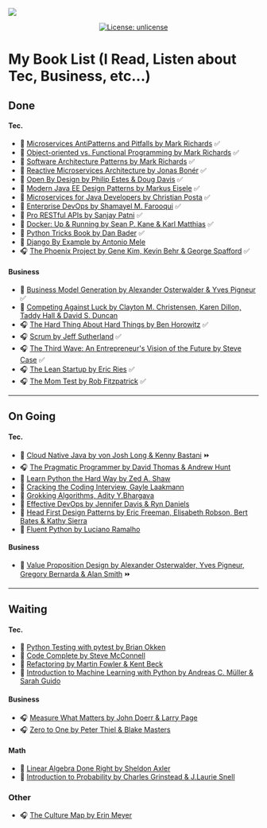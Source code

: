 <a><img class="center" src="https://i.imgur.com/6uX2fbr.jpg"></a>

<p align="center">
<a href="https://github.com/ahmedelfateh/book-list/blob/master/LICENSE">
<img alt="License: unlicense" src="https://img.shields.io/badge/License-Unlicense-brightgreen">
</a>
</p>

# My Book List (I Read, Listen about Tec, Business, etc...) 

## Done

#### Tec.

- 📖 [Microservices AntiPatterns and Pitfalls by Mark Richards](https://drive.google.com/open?id=1D6-Mmhr1thAyFAUcqwT_lJNIXdnalatV) ✅
- 📖 [Object-oriented vs. Functional Programming by Mark Richards](https://drive.google.com/open?id=1csWljUW0Nf06hd9KLZ_iO-qdiQl2bcqt) ✅
- 📖 [Software Architecture Patterns by Mark Richards](https://drive.google.com/open?id=1SzJqpTO8UJsadrQJC05kW4nkwlg5NxB0) ✅
- 📖 [Reactive Microservices Architecture by Jonas Bonér](https://drive.google.com/open?id=1vF6sAD4p3DjHBcLfrxeUPT64OsCj5I2-) ✅
- 📖 [Open By Design by Philip Estes & Doug Davis](https://drive.google.com/open?id=1yr-APKD3K3Z-610OTmxX_L-rJvzURhYm) ✅
- 📖 [Modern Java EE Design Patterns by Markus Eisele](https://drive.google.com/open?id=1-B2CagORCcm-5tuJgUSCx6EtiWYbf928) ✅
- 📖 [Microservices for Java Developers by Christian Posta](https://drive.google.com/open?id=1e8OkvyCV75js2PdpTYqK4tc2TTffV_Nh) ✅
- 📖 [Enterprise DevOps by Shamayel M. Farooqui](https://www.amazon.com/Enterprise-DevOps-Framework-Transforming-Operations/dp/1484236114) ✅
- 📖 [Pro RESTful APIs by  Sanjay Patni](amazon.com/Pro-RESTful-APIs-Design-Integrate-ebook-dp-B06XSB7MJ8/dp/B06XSB7MJ8) ✅
- 📖 [Docker: Up & Running by Sean P. Kane  & Karl Matthias](amazon.com/Docker-Shipping-Reliable-Containers-Production-ebook/dp/B07H5VMXDC) ✅
- 📖 [Python Tricks Book by Dan Bader](https://www.amazon.com/Python-Tricks-Buffet-Awesome-Features-ebook/dp/B0785Q7GSY) ✅
- 📖 [Django By Example by Antonio Mele](https://www.amazon.com/Django-Example-Antonio-Mele-ebook/dp/B00YSIL51S)
- 🎧 [The Phoenix Project by Gene Kim, Kevin Behr & George Spafford](https://www.audible.com/pd/The-Phoenix-Project-Audiobook/B00VAZZY32) ✅


#### Business

- 📖 [Business Model Generation by  Alexander Osterwalder & Yves Pigneur](https://www.amazon.com/Business-Model-Generation-Visionaries-Challengers-ebook/dp/B06X426D4F) ✅
- 📖 [Competing Against Luck by Clayton M. Christensen, Karen Dillon, Taddy Hall & David S. Duncan](https://www.amazon.com/Competing-Against-Luck-Innovation-Customer-ebook/dp/B01BBPZIHM)
- 🎧 [The Hard Thing About Hard Things by Ben Horowitz](https://www.audible.com/pd/The-Hard-Thing-About-Hard-Things-Audiobook/B00I0AJC2Y) ✅
- 🎧 [Scrum by Jeff Sutherland](https://www.audible.com.au/pd/Scrum-Audiobook/B01ATROX42) ✅
- 🎧 [The Third Wave: An Entrepreneur's Vision of the Future by Steve Case](https://www.audible.com/pd/The-Third-Wave-Audiobook/B01CIRT3V4) ✅
- 🎧 [The Lean Startup by Eric Ries](https://www.audible.com/pd/The-Lean-Startup-Audiobook/B005LXV0HI) ✅
- 🎧 [The Mom Test by Rob Fitzpatrick](https://www.audible.com/pd/The-Mom-Test-Audiobook/B07RHWCHD8) ✅

-----

## On Going

#### Tec.

- 📖 [Cloud Native Java by von Josh Long & Kenny Bastani](https://www.amazon.com/Cloud-Native-Java-Designing-Resilient/dp/1449374646) ⏩
- 🎧 [The Pragmatic Programmer by David Thomas & Andrew Hunt](https://www.audible.com.au/pd/The-Pragmatic-Programmer-20th-Anniversary-Edition-2nd-Edition-Audiobook/B0833DTM83)
- 📖 [Learn Python the Hard Way by Zed A. Shaw](amazon.com/Learn-Python-Hard-Way-Introduction-ebook-dp-B00FGUS948/dp/B00FGUS948)
- 📖 [Cracking the Coding Interview, Gayle Laakmann](https://www.amazon.com/Cracking-Coding-Interview-Programming-Questions/dp/0984782850)
- 📖 [Grokking Algorithms, Adity Y.Bhargava](https://www.amazon.com/Grokking-Algorithms-illustrated-programmers-curious/dp/1617292230)
- 📖 [Effective DevOps by Jennifer Davis & Ryn Daniels](https://www.amazon.com/Effective-DevOps-Building-Collaboration-Affinity/dp/1491926309)
- 📖 [Head First Design Patterns by Eric Freeman, Elisabeth Robson, Bert Bates & Kathy Sierra](http://amazon.com/Head-First-Design-Patterns-Brain-Friendly-ebook/dp/B00AA36RZY)
- 📖 [Fluent Python by Luciano Ramalho](https://www.amazon.com/Fluent-Python-Concise-Effective-Programming-ebook/dp/B0131L3PW4)

#### Business
- 📖 [Value Proposition Design by Alexander Osterwalder, Yves Pigneur, Gregory Bernarda & Alan Smith](http://amazon.com/Value-Proposition-Design-Customers-Strategyzer-ebook/dp/B06X429CJH/) ⏩

-----

## Waiting

#### Tec.
- 📖 [Python Testing with pytest by Brian Okken](https://www.amazon.com/Python-Testing-pytest-Effective-Scalable/dp/1680502409)
- 📖 [Code Complete by Steve McConnell](https://www.amazon.com/Code-Complete-Practical-Handbook-Construction/dp/0735619670)
- 📖 [Refactoring by Martin Fowler & Kent Beck](https://www.amazon.com/Refactoring-Improving-Design-Existing-Code/dp/0201485672)
- 📖 [Introduction to Machine Learning with Python by Andreas C. Müller & Sarah Guido](https://www.amazon.com/Introduction-Machine-Learning-Python-Scientists/dp/1449369413)

#### Business
- 🎧 [Measure What Matters by John Doerr & Larry Page](https://www.audible.com/pd/Measure-What-Matters-Audiobook/B07BMHFBCM)
- 🎧 [Zero to One by Peter Thiel & Blake Masters](https://www.audible.in/pd/Zero-to-One-Audiobook/B079ZXSR8H)

#### Math
- 📖 [Linear Algebra Done Right by Sheldon Axler](http://amazon.com/Linear-Algebra-Right-Undergraduate-Mathematics-ebook/dp/B00PULZWPC/)
- 📖 [Introduction to Probability by Charles Grinstead & J.Laurie Snell](https://www.amazon.com/Introduction-Probability-Charles-M-Grinstead/dp/0821807498)

### Other
- 🎧 [The Culture Map by Erin Meyer](https://www.audible.com/pd/The-Culture-Map-Audiobook/1549184032)